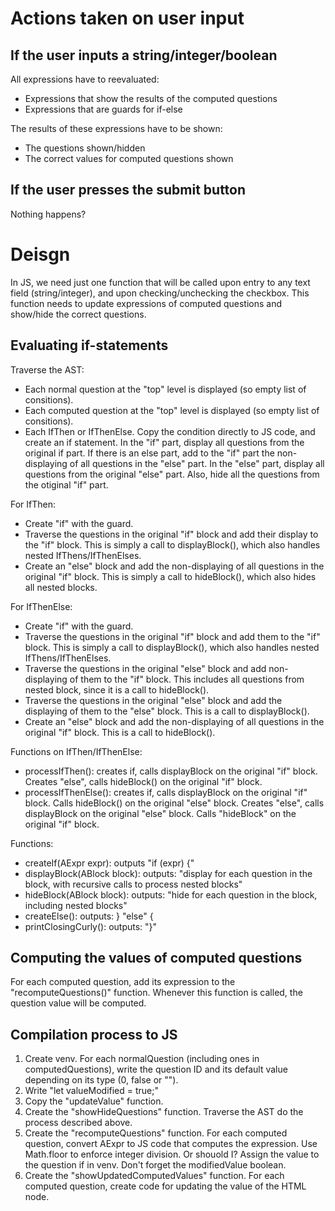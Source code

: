 # Actions taken on user input

## If the user inputs a string/integer/boolean
All expressions have to reevaluated:
- Expressions that show the results of the computed questions
- Expressions that are guards for if-else

The results of these expressions have to be shown: 
- The questions shown/hidden
- The correct values for computed questions shown


## If the user presses the submit button
Nothing happens?

# Deisgn
In JS, we need just one function that will be called upon entry to any text field (string/integer), and upon checking/unchecking the checkbox. This function needs to update expressions
of computed questions and show/hide the correct questions.

## Evaluating if-statements
Traverse the AST:
- Each normal question at the "top" level is displayed (so empty list of consitions).
- Each computed question at the "top" level is displayed (so empty list of consitions).
- Each IfThen or IfThenElse. Copy the condition directly to JS code, and create an if statement.
In the "if" part, display all questions from the original if part. If there is an else part, add
to the "if" part the non-displaying of all questions in the "else" part.
In the "else" part, display all questions from the original "else" part. Also,
hide all the questions from the otiginal "if" part.

For IfThen:
- Create "if" with the guard.
- Traverse the questions in the original "if" block and add their display to the "if" block. This is simply a call to displayBlock(), which also handles nested IfThens/IfThenElses.
- Create an "else" block and add the non-displaying of all questions in the original "if" block. This is simply a call to hideBlock(), which also hides all nested blocks.

For IfThenElse:
- Create "if" with the guard.
- Traverse the questions in the original "if" block and add them to the "if" block. This is simply a call to displayBlock(), which also handles nested IfThens/IfThenElses. 
- Traverse the questions in the original "else" block and add non-displaying of them to the "if" block. This includes all questions from nested block, since it is a call to hideBlock().
- Traverse the questions in the original "else" block and add the displaying of them to the "else" block. This is a call to displayBlock().
- Create an "else" block and add the non-displaying of all questions in the original "if" block. This is a call to hideBlock().

Functions on IfThen/IfThenElse:
- processIfThen(): creates if, calls displayBlock on the original "if" block. Creates "else", calls hideBlock() on the original "if" block.
- processIfThenElse(): creates if, calls displayBlock on the original "if" block. Calls hideBlock() on the original "else" block. Creates "else", calls displayBlock on the original "else" block. Calls "hideBlock" on the original "if" block.

Functions:
- createIf(AExpr expr):           outputs "if (expr) {"
- displayBlock(ABlock block):     outputs: "display for each question in the block, with recursive calls to process nested blocks"
- hideBlock(ABlock block):        outputs: "hide for each question in the block, including nested blocks"
- createElse():                   outputs: } "else" {
- printClosingCurly():            outputs: "}"



## Computing the values of computed questions
For each computed question, add its expression to the "recomputeQuestions()" function.
Whenever this function is called, the question value will be computed.

## Compilation process to JS
1. Create venv. For each normalQuestion (including ones in computedQuestions), write the
question ID and its default value depending on its type (0, false or "").
2. Write "let valueModified = true;"
3. Copy the "updateValue" function.
4. Create the "showHideQuestions" function.
Traverse the AST do the process described above.
5. Create the "recomputeQuestions" function.
For each computed question, convert AExpr to JS code that computes the expression.
Use Math.floor to enforce integer division. Or shouold I?
Assign the value to the question if in venv. Don't forget the modifiedValue boolean.
6. Create the "showUpdatedComputedValues" function.
For each computed question, create code for updating the value of the HTML node.


